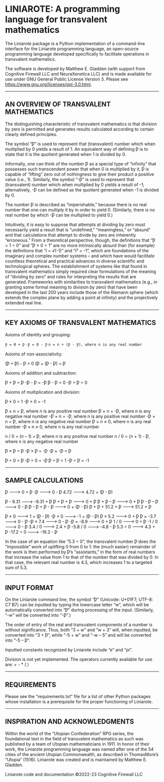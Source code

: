 # LINIAROTE: A programming language for transvalent mathematics

The Liniarote package is a Python implementation of a command-line interface
for the Liniarote programming language, an open-source programming language 
developed specifically to facilitate operations in transvalent mathematics.

The software is developed by Matthew E. Gladden (with support from Cognitive Firewall LLC and NeuraXenetica LLC) and is made available for use under GNU General Public License Version 3. Please see https://www.gnu.org/licenses/gpl-3.0.html.

___
## AN OVERVIEW OF TRANSVALENT MATHEMATICS

The distinguishing characteristic of transvalent mathematics is that division 
by zero is permitted and generates results calculated according to certain 
clearly defined principles.

The symbol “Ƿ” is used to represent that (transvalent) number which when 
multiplied by 0 yields a result of 1. An equivalent way of defining Ƿ is to 
state that it is the quotient generated when 1 is divided by 0.

Informally, one can think of the number Ƿ as a special type of “infinity” 
that possesses such transcendent power that when 0 is multiplied by it, Ƿ is 
capable of “lifting” zero out of nothingness to give their product a positive 
value (i.e., 1). Similarly, the symbol “-Ƿ” is used to represent that 
(transvalent) number which when multiplied by 0 yields a result of -1; 
alternatively, -Ƿ can be defined as the quotient generated when -1 is divided 
by 0.

The number Ƿ is described as “imperishable,” because there is no real number 
that one can multiply it by in order to yield 0. (Similarly, there is no real 
number by which -Ƿ can be multiplied to yield 0.)

Intuitively, it is easy to suppose that attempts at dividing by zero must 
necessarily yield a result that is “undefined,” “meaningless,” or “absurd” 
and that calculations that attempt to divide by zero are inherently 
“erroneous.” From a theoretical perspective, though, the definitions that 
“Ƿ = 1 ÷ 0” and “Ƿ × 0 = 1” are no more intrinsically absurd than (for 
example) the definitions that “i = √(-1)” and “i² = -1”, which are 
foundations of the imaginary and complex number systems – and which have 
would facilitate countless theoretical and practical advances in diverse 
scientific and technological spheres. The establishment of systems like that 
found in transvalent mathematics simply required clear formulations of the 
meaning of “dividing by zero” and rules for interpreting the results that are
generated. Frameworks with similarities to transvalent mathematics (e.g., 
in granting some formal meaning to division by zero) that have been developed 
in the last 200 years include those of the Riemann sphere (which extends the 
complex plane by adding a point at infinity) and the projectively extended 
real line.

___
## KEY AXIOMS OF TRANSVALENT MATHEMATICS

Axioms of identity and grouping:

`Ƿ = 0 + Ƿ`
`-Ƿ = 0 - Ƿ`
`n = n + (Ƿ - Ƿ), where n is any real number`

Axioms of non-associativity:

(Ƿ + Ƿ) - Ƿ = 0
(Ƿ + (Ƿ - Ƿ) = Ƿ

Axioms of addition and subtraction:

Ƿ + Ƿ = Ƿ
-Ƿ - Ƿ = -Ƿ
Ƿ - Ƿ = 0
-Ƿ + Ƿ = 0

Axioms of multiplication and division:

Ƿ × 0 = 1
-Ƿ × 0 = -1

Ƿ × n = Ƿ, where n is any positive real number
Ƿ × n = -Ƿ, where n is any negative real number
-Ƿ × n = -Ƿ, where n is any positive real number
-Ƿ × n = Ƿ, where n is any negative real number
Ƿ × n ≠ 0, where n is any real number
-Ƿ × n ≠ 0, where n is any real number

n / 0 = (n – 1) + Ƿ, where n is any positive real number
n / 0 = (n + 1) - Ƿ, where n is any negative real number

Ƿ × Ƿ = Ƿ
-Ƿ × Ƿ = -Ƿ
-Ƿ × -Ƿ = Ƿ

Ƿ ÷ 0 = Ƿ
-Ƿ ÷ 0 = -Ƿ
Ƿ ÷ Ƿ = 1
-Ƿ ÷ Ƿ = -1

___
## SAMPLE CALCULATIONS


Ƿ   --->   0 + Ƿ
-Ƿ   --->   0 - Ƿ
4.72   --->   4.72 + (Ƿ - Ƿ)

Ƿ - 9.31   --->   -9.31 + Ƿ
Ƿ + Ƿ + Ƿ   --->   0 + Ƿ
Ƿ + Ƿ – Ƿ   --->   0 + Ƿ
Ƿ - Ƿ – Ƿ   --->   0 - Ƿ
Ƿ - Ƿ + Ƿ - Ƿ   --->   0 + (Ƿ - Ƿ)
Ƿ + Ƿ + 51.2 + Ƿ   --->   51.2 + Ƿ

Ƿ × 0   --->   1 + (Ƿ - Ƿ)
-Ƿ × 0   --->   -1 + (Ƿ - Ƿ)
Ƿ × 5.2   --->   0 + Ƿ
Ƿ × -3.7   --->   0 - Ƿ
-Ƿ × 7.4   --->   0 - Ƿ
-Ƿ × -8.9   --->   0 + Ƿ
1 / 0   --->   0 + Ƿ
-1 / 0   --->   0 - Ƿ
3.4 / 0   --->   2.4 + Ƿ
-5.8 / 0   --->   -4.8 - Ƿ
5.3 ÷ 0   --->   4.3 + Ƿ
-17.2 ÷ 0   --->   -16.2 - Ƿ

In the case of an equation like “5.3 ÷ 0”, the transvalent number Ƿ does the 
“impossible” work of uplifting 0 from 0 to 1: the (much easier) remainder of 
the work is then performed by Ƿ’s “assistants,” in the form of real numbers 
that increase the value from 1 to that of the number that was divided by 0. 
In that case, the relevant real number is 4.3, which increases 1 to a 
targeted sum of 5.3.

___
## INPUT FORMAT

On the Liniarote command line, the symbol “Ƿ” (Unicode: U+01F7; UTF-8: C7 B7) 
can be inputted by typing the lowercase letter “w”, which will be 
automatically converted into “Ƿ” during processing of the input. (Similarly, 
“-w” will be converted into “-Ƿ”.)

The order of entry of the real and transvalent components of a number is 
without significance. Thus, both “3 + w” and “w + 3” will, when inputted, be 
converted into “3 + Ƿ”, while “-5 + w” and “-w – 5” and will be converted 
into “-5 – Ƿ”.

Inputted constants recognized by Liniarote include “e” and “pi”.

Division is not yet implemented. The operators currently available for use 
are: + - * ( )

___
## REQUIREMENTS

Please see the “requirements.txt” file for a list of other Python packages 
whose installation is a prerequisite for the proper functioning of Liniarote.

___
## INSPIRATION AND ACKNOWLEDGMENTS

Within the world of the “Utopian Confederation” RPG series, the foundational 
text in the field of transvalent mathematics as such was published by a team 
of Utopian mathematicians in 1911. In honor of their work, the Liniarote 
programming language was named after one of the 54 cities of the ancient 
Utopian Commonwealth, as described in ThomasMore’s “Utopia” (1516). Liniarote 
was created and is maintained by Matthew E. Gladden.

Liniarote code and documentation ©2022-23 Cognitive Firewall LLC

